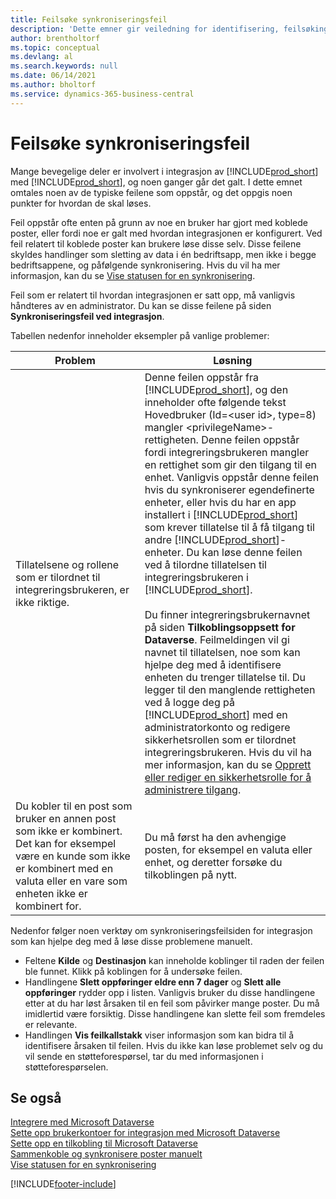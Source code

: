 ```yaml
---
title: Feilsøke synkroniseringsfeil
description: 'Dette emner gir veiledning for identifisering, feilsøking og løsning av synkroniseringsfeil.'
author: brentholtorf
ms.topic: conceptual
ms.devlang: al
ms.search.keywords: null
ms.date: 06/14/2021
ms.author: bholtorf
ms.service: dynamics-365-business-central
---
```

# <a name="troubleshoot-synchronization-errors"></a>Feilsøke synkroniseringsfeil


Mange bevegelige deler er involvert i integrasjon av [!INCLUDE[prod_short](includes/prod_short.md)] med [!INCLUDE[prod_short](includes/cds_long_md.md)], og noen ganger går det galt. I dette emnet omtales noen av de typiske feilene som oppstår, og det oppgis noen punkter for hvordan de skal løses.

Feil oppstår ofte enten på grunn av noe en bruker har gjort med koblede poster, eller fordi noe er galt med hvordan integrasjonen er konfigurert. Ved feil relatert til koblede poster kan brukere løse disse selv. Disse feilene skyldes handlinger som sletting av data i én bedriftsapp, men ikke i begge bedriftsappene, og påfølgende synkronisering. Hvis du vil ha mer informasjon, kan du se [Vise statusen for en synkronisering](admin-how-to-view-synchronization-status.md).

Feil som er relatert til hvordan integrasjonen er satt opp, må vanligvis håndteres av en administrator. Du kan se disse feilene på siden **Synkroniseringsfeil ved integrasjon**. 

Tabellen nedenfor inneholder eksempler på vanlige problemer:  

|Problem  |Løsning  |
|---------|---------|
|Tillatelsene og rollene som er tilordnet til integreringsbrukeren, er ikke riktige. | Denne feilen oppstår fra [!INCLUDE[prod_short](includes/cds_long_md.md)], og den inneholder ofte følgende tekst Hovedbruker (Id=\<user id>, type=8) mangler \<privilegeName>-rettigheten. Denne feilen oppstår fordi integreringsbrukeren mangler en rettighet som gir den tilgang til en enhet. Vanligvis oppstår denne feilen hvis du synkroniserer egendefinerte enheter, eller hvis du har en app installert i [!INCLUDE[prod_short](includes/cds_long_md.md)] som krever tillatelse til å få tilgang til andre [!INCLUDE[prod_short](includes/cds_long_md.md)]-enheter. Du kan løse denne feilen ved å tilordne tillatelsen til integreringsbrukeren i [!INCLUDE[prod_short](includes/cds_long_md.md)].<br><br> Du finner integreringsbrukernavnet på siden **Tilkoblingsoppsett for Dataverse**. Feilmeldingen vil gi navnet til tillatelsen, noe som kan hjelpe deg med å identifisere enheten du trenger tillatelse til. Du legger til den manglende rettigheten ved å logge deg på [!INCLUDE[prod_short](includes/cds_long_md.md)] med en administratorkonto og redigere sikkerhetsrollen som er tilordnet integreringsbrukeren. Hvis du vil ha mer informasjon, kan du se [Opprett eller rediger en sikkerhetsrolle for å administrere tilgang](/power-platform/admin/create-edit-security-role). |
|Du kobler til en post som bruker en annen post som ikke er kombinert. Det kan for eksempel være en kunde som ikke er kombinert med en valuta eller en vare som enheten ikke er kombinert for. | Du må først ha den avhengige posten, for eksempel en valuta eller enhet, og deretter forsøke du tilkoblingen på nytt. |

Nedenfor følger noen verktøy om synkroniseringsfeilsiden for integrasjon som kan hjelpe deg med å løse disse problemene manuelt.  

* Feltene **Kilde** og **Destinasjon** kan inneholde koblinger til raden der feilen ble funnet. Klikk på koblingen for å undersøke feilen.  
* Handlingene **Slett oppføringer eldre enn 7 dager** og **Slett alle oppføringer** rydder opp i listen. Vanligvis bruker du disse handlingene etter at du har løst årsaken til en feil som påvirker mange poster. Du må imidlertid være forsiktig. Disse handlingene kan slette feil som fremdeles er relevante.
* Handlingen **Vis feilkallstakk** viser informasjon som kan bidra til å identifisere årsaken til feilen. Hvis du ikke kan løse problemet selv og du vil sende en støtteforespørsel, tar du med informasjonen i støtteforespørselen.

## <a name="see-also"></a>Se også
[Integrere med Microsoft Dataverse](admin-prepare-dynamics-365-for-sales-for-integration.md)  
[Sette opp brukerkontoer for integrasjon med Microsoft Dataverse](admin-setting-up-integration-with-dynamics-sales.md)  
[Sette opp en tilkobling til Microsoft Dataverse](admin-how-to-set-up-a-dynamics-crm-connection.md)  
[Sammenkoble og synkronisere poster manuelt](admin-how-to-couple-and-synchronize-records-manually.md)  
[Vise statusen for en synkronisering](admin-how-to-view-synchronization-status.md)  


[!INCLUDE[footer-include](includes/footer-banner.md)]
